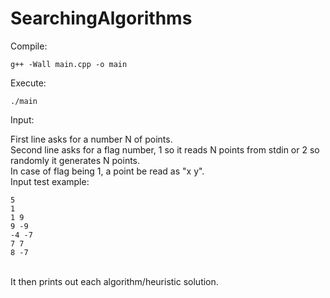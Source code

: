 # SearchingAlgorithms

Compile:<br/>
```
g++ -Wall main.cpp -o main
```
Execute:<br/>
```
./main
```
Input:<br/>

First line asks for a number N of points.<br/>
Second line asks for a flag number, 1 so it reads N points from stdin or 2 so randomly it generates N points.<br/>
In case of flag being 1, a point be read as "x y".<br/>
Input test example:<br/>
```
5
1
1 9
9 -9
-4 -7
7 7
8 -7
```
<br/>
It then prints out each algorithm/heuristic solution.<br/>
